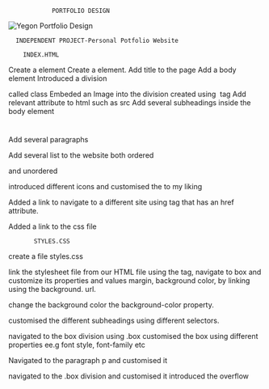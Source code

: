                 PORTFOLIO DESIGN
![Yegon Portfolio Design](https://user-images.githubusercontent.com/132657175/236694926-65e2b34e-15db-484b-8103-7eba13a3a3cd.jpg)

      INDEPENDENT PROJECT-Personal Potfolio Website
      
        INDEX.HTML
Create a <!DOCTYPE html> element
Create a <html></html> element.
Add title to the page <title></title>
Add a body element <body></body>
Introduced a division <div></div> called class
Embeded an Image into the division created using <img> tag
Add relevant attribute to html such as src
Add several subheadings inside the body element <h1></h1>
Add several paragraphs <p></p>

Add several list to the website both ordered <ol></ol> and unordered <ul></ul>
introduced different icons and customised the to my liking

Added a link to navigate to a different site using <a> tag that has an href attribute.

Added a link to the css file

           STYLES.CSS

create a file styles.css

link the stylesheet file from our HTML file using the <link> tag, 
navigate to box and customize its properties and values margin, background color, by linking using the background. url.

change the background color the background-color property.

customised the different subheadings using different selectors.

navigated to the box division using .box
customised the box using different properties ee.g font style, font-family etc

Navigated to the paragraph p and customised it

navigated to the .box division and customised it
introduced the overflow